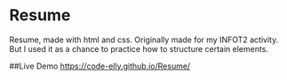 # Resume
Resume, made with html and css. Originally made for my INFOT2 activity. But I used it as a chance to practice how to structure certain elements.

##Live Demo
https://code-elly.github.io/Resume/
